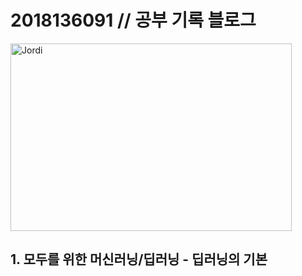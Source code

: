 # 2018136091 // 공부 기록 블로그
<img src="/C:/Users/ahyunlee/Desktop/이것저것/img_20191015152037_39a0ecc9.jpg" width="450px" height="300px" title="대문사진" alt="Jordi"></img><br/>
## 1. 모두를 위한 머신러닝/딥러닝 - 딥러닝의 기본
